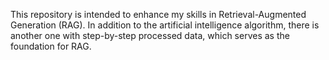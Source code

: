 This repository is intended to enhance my skills in Retrieval-Augmented Generation (RAG). In addition to the artificial intelligence algorithm, there is another one with step-by-step processed data, which serves as the foundation for RAG.
